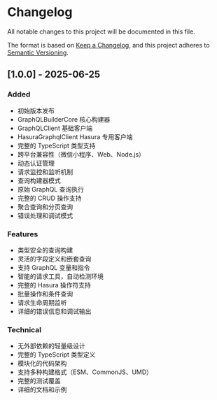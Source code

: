 # Changelog

All notable changes to this project will be documented in this file.

The format is based on [Keep a Changelog](https://keepachangelog.com/en/1.0.0/),
and this project adheres to [Semantic Versioning](https://semver.org/spec/v2.0.0.html).

## [1.0.0] - 2025-06-25

### Added
- 初始版本发布
- GraphQLBuilderCore 核心构建器
- GraphQLClient 基础客户端
- HasuraGraphqlClient Hasura 专用客户端
- 完整的 TypeScript 类型支持
- 跨平台兼容性（微信小程序、Web、Node.js）
- 动态认证管理
- 请求监控和监听机制
- 查询构建器模式
- 原始 GraphQL 查询执行
- 完整的 CRUD 操作支持
- 聚合查询和分页查询
- 错误处理和调试模式

### Features
- 类型安全的查询构建
- 灵活的字段定义和嵌套查询
- 支持 GraphQL 变量和指令
- 智能的请求工具，自动检测环境
- 完整的 Hasura 操作符支持
- 批量操作和条件查询
- 请求生命周期监听
- 详细的错误信息和调试输出

### Technical
- 无外部依赖的轻量级设计
- 完整的 TypeScript 类型定义
- 模块化的代码架构
- 支持多种构建格式（ESM、CommonJS、UMD）
- 完整的测试覆盖
- 详细的文档和示例 